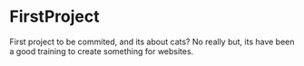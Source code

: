 # FirstProject
First project to be commited, and its about cats? No really but, its have been a good training to create something for websites.

